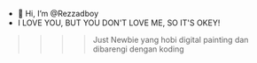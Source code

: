 - 👋 Hi, I’m @Rezzadboy
- I LOVE YOU, BUT YOU DON'T LOVE ME, SO IT'S OKEY!

>>>> Just Newbie yang hobi digital painting dan dibarengi dengan koding



